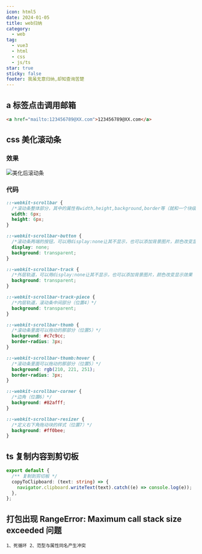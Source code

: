 ```yaml
---
icon: html5
date: 2024-01-05
title: web归纳
category:
  - web
tag:
  - vue3
  - html
  - css
  - js/ts
star: true
sticky: false
footer: 我虽无意归纳,却知查询苦楚
---
```


## a 标签点击调用邮箱

```html
<a href="mailto:123456789@XX.com">123456789@XX.com</a>
```

## css 美化滚动条

### 效果

![美化后滚动条](/blog/assets/images/html_scrollbar.gif)

### 代码

```css
::-webkit-scrollbar {
  /*滚动条整体部分，其中的属性有width,height,background,border等（就和一个块级元素一样）（位置1）*/
  width: 6px;
  height: 6px;
}

::-webkit-scrollbar-button {
  /*滚动条两端的按钮，可以用display:none让其不显示，也可以添加背景图片，颜色改变显示效果（位置2）*/
  display: none;
  background: transparent;
}

::-webkit-scrollbar-track {
  /*外层轨道，可以用display:none让其不显示，也可以添加背景图片，颜色改变显示效果（位置3）*/
  background: transparent;
}

::-webkit-scrollbar-track-piece {
  /*内层轨道，滚动条中间部分（位置4）*/
  background: transparent;
}

::-webkit-scrollbar-thumb {
  /*滚动条里面可以拖动的那部分（位置5）*/
  background: #c7c9cc;
  border-radius: 3px;
}

::-webkit-scrollbar-thumb:hover {
  /*滚动条里面可以拖动的那部分（位置5）*/
  background: rgb(210, 221, 251);
  border-radius: 3px;
}

::-webkit-scrollbar-corner {
  /*边角（位置6）*/
  background: #82afff;
}

::-webkit-scrollbar-resizer {
  /*定义右下角拖动块的样式（位置7）*/
  background: #ff0bee;
}
```

## ts 复制内容到剪切板

```ts
export default {
  /** 复制到剪切板 */
  copyToClipboard: (text: string) => {
    navigator.clipboard.writeText(text).catch((e) => console.log(e));
  },
};
```

## 打包出现 RangeError: Maximum call stack size exceeded 问题

```vue
1、死循环 2、范型与属性同名产生冲突
```
